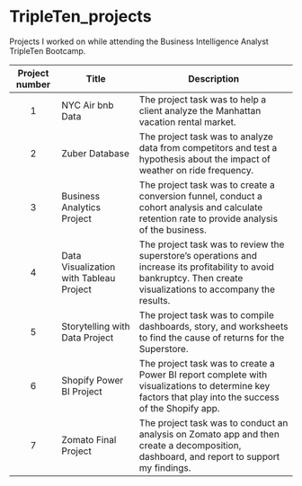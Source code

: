 # TripleTen_projects
Projects I worked on while attending the Business Intelligence Analyst TripleTen Bootcamp.


| Project number | Title | Description |
| :-----------: | ----------- |----------- |
| 1 | NYC Air bnb Data | The project task was to  help a client analyze the Manhattan vacation rental market.  |
| 2 | Zuber Database | The project task was to analyze data from competitors and test a hypothesis about the impact of weather on ride frequency. |
| 3 | Business Analytics Project | The project task was to create a conversion funnel, conduct a cohort analysis and calculate retention rate to provide analysis of the business. |
| 4 | Data Visualization with Tableau Project | The project task was to review the superstore’s operations and increase its profitability to avoid bankruptcy. Then create visualizations to accompany the results.
| 5 | Storytelling with Data Project | The project task was to compile  dashboards, story, and worksheets to find the cause of returns for the Superstore.
| 6 | Shopify Power BI Project | The project task was to create a Power BI report complete with visualizations to determine key factors that play into the success of the Shopify app.|
| 7 | Zomato Final Project | The project task was to conduct an analysis on Zomato app and then create a decomposition, dashboard, and report to support my findings.|
